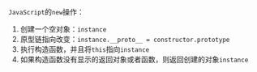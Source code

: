 `JavaScript`的`new`操作：

1. 创建一个空对象：`instance`
2. 原型链指向改变：`instance.__proto__ = constructor.prototype`
3. 执行构造函数，并且将`this`指向`instance`
4. 如果构造函数没有显示的返回对象或者函数，则返回创建的对象`instance`
